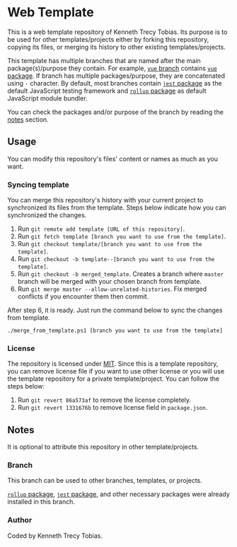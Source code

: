 # Web Template
This is a web template repository of Kenneth Trecy Tobias. Its purpose is to be used for other
templates/projects either by forking this repository, copying its files, or merging its history to
other existing templates/projects.

This template has multiple branches that are named after the main package(s)/purpose they contain.
For example, [`vue` branch] contains [`vue` package]. If branch has multiple packages/purpose, they
are concatenated using `-` character. By default, most branches contain [`jest` package] as the
default JavaScript testing framework and [`rollup` package] as default JavaScript module bundler.

You can check the packages and/or purpose of the branch by reading the [notes] section.

<!--
The `origin` section may be used to indicate where the project (that is using this template) came
from or based from.

## Origin
Some parts of the repository was based from [`sass-vue`] branch of [Web Template].

The template is specialize for front-end development.

-->

## Usage
You can modify this repository's files' content or names as much as you want.

### Syncing template
You can merge this repository's history with your current project to synchronized its files from the
template. Steps below indicate how you can synchronized the changes.
1. Run `git remote add template [URL of this repository]`.
2. Run `git fetch template [branch you want to use from the template]`.
3. Run `git checkout template/[branch you want to use from the template]`.
4. Run `git checkout -b template--[branch you want to use from the template]`.
5. Run `git checkout -b merged_template`. Creates a branch where `master` branch will be merged with
   your chosen branch from template.
6. Run `git merge master --allow-unrelated-histories`. Fix merged conflicts if you encounter them
   then commit.

After step 6, it is ready. Just run the command below to sync the changes from template.
```
./merge_from_template.ps1 [branch you want to use from the template]
```

### License
The repository is licensed under [MIT]. Since this is a template repository, you can remove
license file if you want to use other license or you will use the template repository for a private
template/project. You can follow the steps below:
1. Run `git revert 86a573af` to remove the license completely.
2. Run `git revert 1331676b` to remove license field in `package.json`.

## Notes
It is optional to attribute this repository in other template/projects.

### Branch
This branch can be used to other branches, templates, or projects.

[`rollup` package], [`jest` package], and other necessary packages were already installed in this
branch.

### Author
Coded by Kenneth Trecy Tobias.

<!--

[`sass-vue`]: https://github.com/KennethTrecy/web_template/tree/sass-vue
[Web Template]: https://github.com/KennethTrecy/web_template/

-->

[notes]: #notes
[`vue` branch]: https://github.com/KennethTrecy/web_template/tree/vue
[`vue` package]: https://www.npmjs.com/package/vue
[`rollup` package]: https://www.npmjs.com/package/rollup
[`jest` package]: https://www.npmjs.com/package/jest
[MIT]: https://github.com/KennethTrecy/web_template/blob/master/LICENSE
